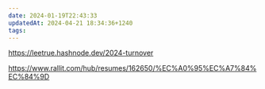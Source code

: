 ```yaml
---
date: 2024-01-19T22:43:33
updatedAt: 2024-04-21 18:34:36+1240
tags: 
---
```

https://leetrue.hashnode.dev/2024-turnover

https://www.rallit.com/hub/resumes/162650/%EC%A0%95%EC%A7%84%EC%84%9D